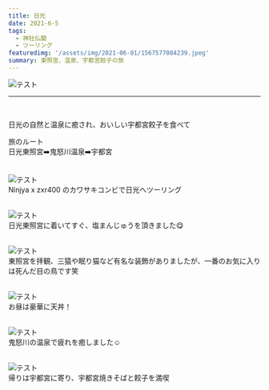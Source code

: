 ```yaml
---
title: 日光
date: 2021-6-5
tags: 
  - 神社仏閣
  - ツーリング
featuredimg: '/assets/img/2021-06-01/1567577084239.jpeg'
summary: 東照宮、温泉、宇都宮餃子の旅
---
```

![テスト](https://k-kash.s3.us-west-1.amazonaws.com/2021-06-01/1567577084239.jpeg "サンプル")
<br>
***
<br>

日光の自然と温泉に癒され、おいしい宇都宮餃子を食べて<br>

旅のルート<br>
日光東照宮➡️鬼怒川温泉➡️宇都宮
<br>
<br>


![テスト](https://k-kash.s3.us-west-1.amazonaws.com/2021-06-01/20190903_124050.jpg "サンプル")
<br>
Ninjya x zxr400 のカワサキコンビで日光へツーリング
<br>
<br>

![テスト](https://k-kash.s3.us-west-1.amazonaws.com/2021-06-01/20190903_125311.jpg "サンプル")
<br>
日光東照宮に着いてすぐ、塩まんじゅうを頂きました😋
<br>
<br>

![テスト](https://k-kash.s3.us-west-1.amazonaws.com/2021-06-01/20220327_144207.jpg "サンプル")
<br>
東照宮を拝観、三猿や眠り猫など有名な装飾がありましたが、一番のお気に入りは死んだ目の鳥です笑
<br>
<br>

![テスト](https://k-kash.s3.us-west-1.amazonaws.com/2021-06-01/20220327_132024.jpg "サンプル")
<br>
お昼は豪華に天丼！
<br>
<br>

![テスト](https://k-kash.s3.us-west-1.amazonaws.com/2021-06-01/20220327_172355.jpg "サンプル")
<br>
鬼怒川の温泉で疲れを癒しました☺️
<br>
<br>

![テスト](https://k-kash.s3.us-west-1.amazonaws.com/2021-06-01/20220327_190654.jpg "サンプル")
<br>
帰りは宇都宮に寄り、宇都宮焼きそばと餃子を満喫
<br>
<br>
